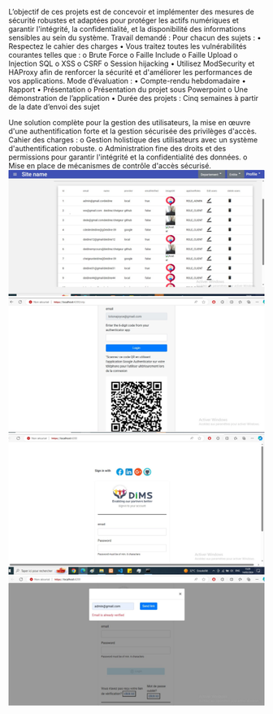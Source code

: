 L’objectif de ces projets est de concevoir et implémenter des mesures de sécurité robustes
et adaptées pour protéger les actifs numériques et garantir l'intégrité, la confidentialité,
et la disponibilité des informations sensibles au sein du système.
Travail demandé :
Pour chacun des sujets :
• Respectez le cahier des charges
• Vous traitez toutes les vulnérabilités courantes telles que :
  o Brute Force
  o Faille Include
  o Faille Upload
  o Injection SQL
  o XSS
  o CSRF
  o Session hijacking
• Utilisez ModSecurity et HAProxy afin de renforcer la sécurité et d'améliorer les
performances de vos applications.
Mode d’évaluation :
• Compte-rendu hebdomadaire
• Rapport
• Présentation
o Présentation du projet sous Powerpoint
o Une démonstration de l’application
• Durée des projets : Cinq semaines à partir de la date d’envoi des sujet

Une solution complète pour la gestion des
utilisateurs, la mise en œuvre d'une
authentification forte et la gestion
sécurisée des privilèges d'accès.
Cahier des charges :
o Gestion holistique des utilisateurs
avec un système d'authentification
robuste.
o Administration fine des droits et des
permissions pour garantir l'intégrité et
la confidentialité des données.
o Mise en place de mécanismes de
contrôle d'accès sécurisé.
<img src="https://github.com/deidine/security-project-2/blob/main/screens/users.jpg">
<img src="https://github.com/deidine/security-project-2/blob/main/screens/otp.jpg">
<img src="https://github.com/deidine/security-project-2/blob/main/screens/Capture%20d%E2%80%99%C3%A9cran%202024-03-14%20153030.jpg">
<img src="https://github.com/deidine/security-project-2/blob/main/screens/login.jpg">

